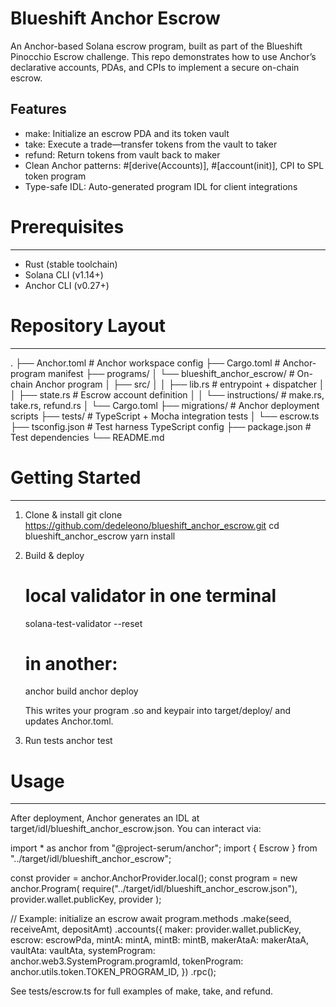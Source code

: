 # Blueshift Anchor Escrow

An Anchor-based Solana escrow program, built as part of the Blueshift Pinocchio Escrow challenge.
This repo demonstrates how to use Anchor’s declarative accounts, PDAs, and CPIs to implement a secure on-chain escrow.

Features
--------
- make: Initialize an escrow PDA and its token vault
- take: Execute a trade—transfer tokens from the vault to taker
- refund: Return tokens from vault back to maker
- Clean Anchor patterns: #[derive(Accounts)], #[account(init)], CPI to SPL token program
- Type-safe IDL: Auto-generated program IDL for client integrations

# Prerequisites
-------------
- Rust (stable toolchain)
- Solana CLI (v1.14+)
- Anchor CLI (v0.27+)

# Repository Layout
----------------
.
├── Anchor.toml                         # Anchor workspace config
├── Cargo.toml                          # Anchor-program manifest
├── programs/
│   └── blueshift_anchor_escrow/        # On-chain Anchor program
│       ├── src/
│       │   ├── lib.rs                  # entrypoint + dispatcher
│       │   ├── state.rs                # Escrow account definition
│       │   └── instructions/           # make.rs, take.rs, refund.rs
│       └── Cargo.toml
├── migrations/                         # Anchor deployment scripts
├── tests/                              # TypeScript + Mocha integration tests
│   └── escrow.ts
├── tsconfig.json                       # Test harness TypeScript config
├── package.json                        # Test dependencies
└── README.md

# Getting Started
---------------
1. Clone & install
   git clone https://github.com/dedeleono/blueshift_anchor_escrow.git
   cd blueshift_anchor_escrow
   yarn install

2. Build & deploy
   # local validator in one terminal
   solana-test-validator --reset

   # in another:
   anchor build
   anchor deploy

   This writes your program .so and keypair into target/deploy/ and updates Anchor.toml.

3. Run tests
   anchor test

# Usage
-----
After deployment, Anchor generates an IDL at target/idl/blueshift_anchor_escrow.json.
You can interact via:

import * as anchor from "@project-serum/anchor";
import { Escrow } from "../target/idl/blueshift_anchor_escrow";

const provider = anchor.AnchorProvider.local();
const program = new anchor.Program<Escrow>(
  require("../target/idl/blueshift_anchor_escrow.json"),
  provider.wallet.publicKey,
  provider
);

// Example: initialize an escrow
await program.methods
  .make(seed, receiveAmt, depositAmt)
  .accounts({
    maker: provider.wallet.publicKey,
    escrow: escrowPda,
    mintA: mintA,
    mintB: mintB,
    makerAtaA: makerAtaA,
    vaultAta: vaultAta,
    systemProgram: anchor.web3.SystemProgram.programId,
    tokenProgram: anchor.utils.token.TOKEN_PROGRAM_ID,
  })
  .rpc();

See tests/escrow.ts for full examples of make, take, and refund.
